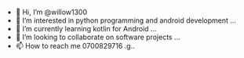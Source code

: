 - 👋 Hi, I’m @willow1300
- 👀 I’m interested in python programming and android development ...
- 🌱 I’m currently learning kotlin for Android  ...
- 💞️ I’m looking to collaborate on software projects ...
- 📫 How to reach me 0700829716 .g..

<!---
willow1300/willow1300 is a ✨ special ✨ repository because its `README.md` (this file) appears on your GitHub profile.
You can click the Preview link to take a look at your changes.
--->
